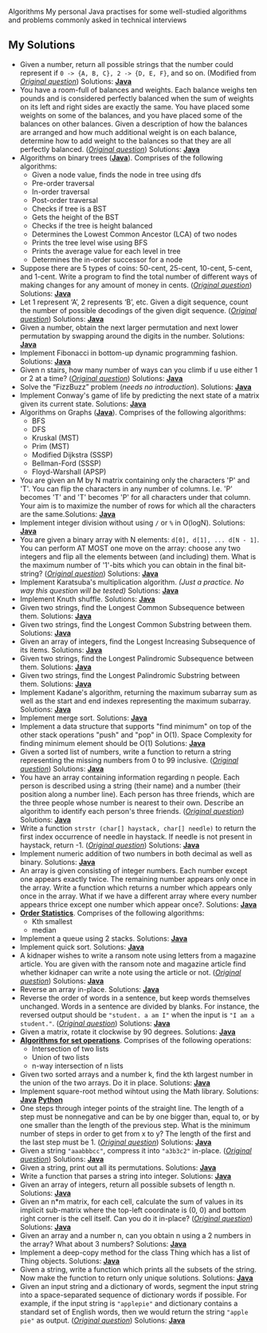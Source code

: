   Algorithms
My personal Java practises for some well-studied algorithms and problems commonly asked in technical interviews

## My Solutions
* Given a number, return all possible strings that the number could represent if `0 -> {A, B, C}, 2 -> {D, E, F}`, and so on. (Modified from [*Original question*](http://www.glassdoor.com/Interview/phone-numbers-provided-a-phone-number-654-876-0987-return-all-possible-strings-that-the-phone-number-could-represent-QTN_361642.htm)) Solutions: [**Java**](Java/AllPossibleStrings.java)
* You have a room-full of balances and weights. Each balance weighs ten pounds and is considered perfectly balanced when the sum of weights on its left and right sides are exactly the same. You have placed some weights on some of the balances, and you have placed some of the balances on other balances. Given a description of how the balances are arranged and how much additional weight is on each balance, determine how to add weight to the balances so that they are all perfectly balanced. ([*Original question*](http://www.careercup.com/question?id=12150672)) Solutions: [**Java**](Java/Balance.java)
* Algorithms on binary trees ([**Java**](Java/BinaryTree.java)). Comprises of the following algorithms:  
  * Given a node value, finds the node in tree using dfs
  * Pre-order traversal
  * In-order traversal
  * Post-order traversal
  * Checks if tree is a BST
  * Gets the height of the BST
  * Checks if the tree is height balanced
  * Determines the Lowest Common Ancestor (LCA) of two nodes
  * Prints the tree level wise using BFS
  * Prints the average value for each level in tree
  * Determines the in-order successor for a node
* Suppose there are 5 types of coins: 50-cent, 25-cent, 10-cent, 5-cent, and 1-cent. Write a program to find the total number of different ways of making changes for any amount of money in cents. ([*Original question*](http://uva.onlinejudge.org/index.php?option=com_onlinejudge&Itemid=8&page=show_problem&problem=615)) Solutions: [**Java**](Java/CoinChange.java)
* Let 1 represent ‘A’, 2 represents ‘B’, etc. Given a digit sequence, count the number of possible decodings of the given digit sequence. ([*Original question*](http://www.geeksforgeeks.org/count-possible-decodings-given-digit-sequence/)) Solutions: [**Java**](Java/CountPossibleDecodings.java)
* Given a number, obtain the next larger permutation and next lower permutation by swapping around the digits in the number. Solutions: [**Java**](Java/DigitPermutations.java)
* Implement Fibonacci in bottom-up dynamic programming fashion. Solutions: [**Java**](Java/Fibonacci.java)
* Given n stairs, how many number of ways can you climb if u use either 1 or 2 at a time? ([*Original question*](http://www.careercup.com/question?id=3590768)) Solutions: [**Java**](Java/FibonacciSteps.java)
* Solve the “FizzBuzz” problem (*needs no introduction*). Solutions: [**Java**](Java/FizzBuzz.java)
* Implement Conway's game of life by predicting the next state of a matrix given its current state. Solutions: [**Java**](Java/GameOfLife.java)
* Algorithms on Graphs ([**Java**](Java/Graph.java)). Comprises of the following algorithms:
  * BFS
  * DFS
  * Kruskal (MST)
  * Prim (MST)
  * Modified Dijkstra (SSSP)
  * Bellman-Ford (SSSP)
  * Floyd-Warshall (APSP)
* You are given an M by N matrix containing only the characters 'P' and 'T'. You can flip the characters in any number of columns. I.e. 'P' becomes 'T' and 'T' becomes 'P' for all characters under that column. Your aim is to maximize the number of rows for which all the characters are the same.Solutions:  [**Java**](Java/HomogeneousRows.java)
* Implement integer division without using `/` or `%` in O(logN). Solutions: [**Java**](Java/IntegerDivision.java)
* You are given a binary array with N elements: `d[0], d[1], ... d[N - 1]`. You can perform AT MOST one move on the array: choose any two integers and flip all the elements between (and including) them. What is the maximum number of '1'-bits which you can obtain in the final bit-string? ([*Original question*](http://www.careercup.com/question?id=6262507668766720)) Solutions: [**Java**](Java/KadaneBitFlip.java)
* Implement Karatsuba's multiplication algorithm. *(Just a practice. No way this question will be tested)* Solutions: [**Java**](Java/Karatsuba.java)
* Implement Knuth shuffle. Solutions: [**Java**](Java/KnuthShuffle.java)
* Given two strings, find the Longest Common Subsequence between them. Solutions: [**Java**](Java/LongestCommonSubsequence.java)
* Given two strings, find the Longest Common Substring between them. Solutions: [**Java**](Java/LongestCommonSubstring.java)
* Given an array of integers, find the Longest Increasing Subsequence of its items. Solutions: [**Java**](Java/LongestIncreasingSubsequence.java)
* Given two strings, find the Longest Palindromic Subsequence between them. Solutions: [**Java**](Java/LongestPalindromicSubsequence.java)
* Given two strings, find the Longest Palindromic Substring between them. Solutions: [**Java**](Java/LongestPalindromicSubstring.java)
* Implement Kadane's algorithm, returning the maximum subarray sum as well as the start and end indexes representing the maximum subarray. Solutions:  [**Java**](Java/MaximumSubarray.java)
* Implement merge sort. Solutions: [**Java**](Java/MergeSort.java)
* Implement a data structure that supports "find minimum" on top of the other stack operations "push" and "pop" in O(1). Space Complexity for finding minimum element should be O(1) Solutions: [**Java**](Java/MinimumStack.java)
* Given a sorted list of numbers, write a function to return a string representing the missing numbers from 0 to 99 inclusive. ([*Original question*](https://leetcode.com/problems/missing-ranges/)) Solutions: [**Java**](Java/MissingRanges.java)
* You have an array containing information regarding n people. Each person is described using a string (their name) and a number (their position along a number line). Each person has three friends, which are the three people whose number is nearest to their own. Describe an algorithm to identify each person's three friends. ([*Original question*](http://algogeeks.narkive.com/SakzFz8P/nearest-neighbour)) Solutions: [**Java**](Java/NearestNeighbors.java)
* Write a function `strstr (char[] haystack, char[] needle)` to return the first index occurrence of needle in haystack. If needle is not present in haystack, return -1. ([*Original question*](http://www.programcreek.com/2012/12/leetcode-implement-strstr-java/)) Solutions: [**Java**](Java/NeedleHaystack.java)
* Implement numeric addition of two numbers in both decimal as well as binary. Solutions: [**Java**](Java/NumericAddition.java)
* An array is given consisting of integer numbers. Each number except one appears exactly twice. The remaining number appears only once in the array. Write a function which returns a number which appears only once in the array. What if we have a different array where every number appears thrice except one number which appear once?. Solutions: [**Java**](Java/OddManOut.java)
* [**Order Statistics**](Java/OrderStatistics.java). Comprises of the following algorithms:
  * Kth smallest
  * median
* Implement a queue using 2 stacks. Solutions: [**Java**](Java/QueueStack.java)
* Implement quick sort. Solutions: [**Java**](Java/QuickSort.java)
* A kidnaper wishes to write a ransom note using letters from a magazine article. You are given with the ransom note and magazine article find whether kidnaper can write a note using the article or not. ([*Original question*](http://www.careercup.com/question?id=67086)) Solutions: [**Java**](Java/RansomNote.java)
* Reverse an array in-place. Solutions: [**Java**](Java/ReverseArray.java)
* Reverse the order of words in a sentence, but keep words themselves unchanged. Words in a sentence are divided by blanks. For instance, the reversed output should be `"student. a am I"` when the input is `"I am a student."`. ([*Original question*](http://www.geeksforgeeks.org/reverse-words-in-a-given-string/)) Solutions: [**Java**](Java/ReverseWords.java)
* Given a matrix, rotate it clockwise by 90 degrees. Solutions: [**Java**](Java/RotateMatrix.java)
* [**Algorithms for set operations**](Java/SetOperations.java). Comprises of the following operations:
  * Intersection of two lists
  * Union of two lists
  * n-way intersection of n lists
* Given two sorted arrays and a number k, find the kth largest number in the union of the two arrays. Do it in place. Solutions: [**Java**](Java/SortedArrayUnion.java)
* Implement square-root method wihtout using the Math library. Solutions: [**Java**](Java/Sqrt.java) [**Python**](Python/sqrt.py)
* One steps through integer points of the straight line. The length of a step must be nonnegative and can be by one bigger than, equal to, or by one smaller than the length of the previous step. What is the minimum number of steps in order to get from x to y? The length of the first and the last step must be 1. ([*Original question*](https://uva.onlinejudge.org/index.php?option=com_onlinejudge&Itemid=8&page=show_problem&problem=787)) Solutions: [**Java**](Java/Steps.java)
* Given a string `"aaabbbcc"`, compress it into `"a3b3c2"` in-place. ([*Original question*](http://www.careercup.com/question?id=7449675)) Solutions:  [**Java**](Java/StringCompression.java)
* Given a string, print out all its permutations. Solutions: [**Java**](Java/StringPermutations.java)
* Write a function that parses a string into integer. Solutions: [**Java**](Java/StringToInteger.java)
* Given an array of integers, return all possible subsets of length n. Solutions: [**Java**](Java/SubsetsN.java)
* Given an n*m matrix, for each cell, calculate the sum of values in its implicit sub-matrix where the top-left coordinate is (0, 0) and bottom right corner is the cell itself. Can you do it in-place? ([*Original question*](http://stackoverflow.com/questions/2277749/calculate-the-sum-of-elements-in-a-matrix-efficiently)) Solutions: [**Java**](Java/SummedAreaTable.java)
* Given an array and a number n, can you obtain n using a 2 numbers in the array? What about 3 numbers? Solutions: [**Java**](Java/TargetSum.java)
* Implement a deep-copy method for the class Thing which has a list of Thing objects. Solutions: [**Java**](Java/Thing.java)
* Given a string, write a function which prints all the subsets of the string.  Now make the function to return only unique solutions. Solutions:  [**Java**](Java/UniqueStringSubsets.java)
* Given an input string and a dictionary of words, segment the input string into a space-separated sequence of dictionary words if possible. For example, if the input string is `"applepie"` and dictionary contains a standard set of English words, then we would return the string `"apple pie"` as output. ([*Original question*](http://thenoisychannel.com/2011/08/08/retiring-a-great-interview-problem)) Solutions: [**Java**](Java/WordBreak.java)
 
